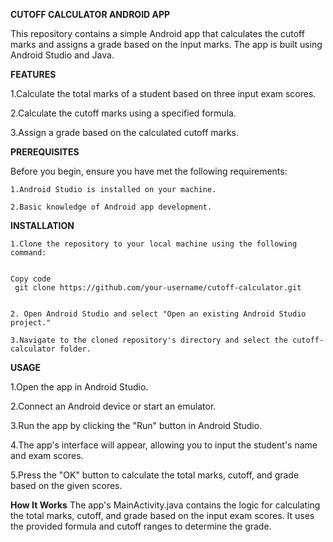 **CUTOFF CALCULATOR ANDROID APP**

This repository contains a simple Android app that calculates the cutoff marks and assigns a grade based on the input marks. The app is built using Android Studio and Java.

**FEATURES** 

  1.Calculate the total marks of a student based on three input exam scores.

  2.Calculate the cutoff marks using a specified formula.

  3.Assign a grade based on the calculated cutoff marks.
  
**PREREQUISITES**

   Before you begin, ensure you have met the following requirements:

    1.Android Studio is installed on your machine.
    
    2.Basic knowledge of Android app development.
    
**INSTALLATION**

    1.Clone the repository to your local machine using the following command:


    Copy code
     git clone https://github.com/your-username/cutoff-calculator.git
     
     
    2. Open Android Studio and select "Open an existing Android Studio project."

    3.Navigate to the cloned repository's directory and select the cutoff-calculator folder.
   
**USAGE**

  1.Open the app in Android Studio.
  
  2.Connect an Android device or start an emulator.
  
  3.Run the app by clicking the "Run" button in Android Studio.
  
  4.The app's interface will appear, allowing you to input the student's name and exam scores.
  
  5.Press the "OK" button to calculate the total marks, cutoff, and grade based on the given scores.
  

**How It Works**
    The app's MainActivity.java contains the logic for calculating the total marks, cutoff, and grade based on the input exam scores. It uses the provided formula and cutoff ranges to determine the grade.
